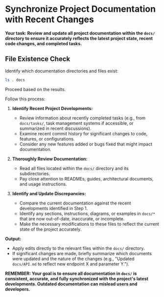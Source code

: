 # Synchronize Project Documentation with Recent Changes

**Your task: Review and update all project documentation within the `docs/` directory to ensure it accurately reflects the latest project state, recent code changes, and completed tasks.**

## File Existence Check

Identify which documentation directories and files exist:

```bash
ls . docs
```

Proceed based on the results.

Follow this process:

1.  **Identify Recent Project Developments:**

    - Review information about recently completed tasks (e.g., from `docs/tasks/`, task management systems if accessible, or summarized in recent discussions).
    - Examine recent commit history for significant changes to code, features, or configurations.
    - Consider any new features added or bugs fixed that might impact documentation.

2.  **Thoroughly Review Documentation:**

    - Read all files located within the `docs/` directory and its subdirectories.
    - Pay close attention to READMEs, guides, architectural documents, and usage instructions.

3.  **Identify and Update Discrepancies:**
    - Compare the current documentation against the recent developments identified in Step 1.
    - Identify any sections, instructions, diagrams, or examples in `docs/*` that are now out-of-date, inaccurate, or incomplete.
    - Make the necessary modifications to these files to reflect the current state of the project accurately.

**Output:**

- Apply edits directly to the relevant files within the `docs/` directory.
- If significant changes are made, briefly summarize which documents were updated and the nature of the changes (e.g., "Updated `docs/API.md` to reflect new endpoint X and parameter Y.").

**REMEMBER: Your goal is to ensure all documentation in `docs/` is consistent, accurate, and fully synchronized with the project's latest developments. Outdated documentation can mislead users and developers.**

